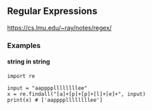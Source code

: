 ## Regular Expressions

https://cs.lmu.edu/~ray/notes/regex/

### Examples
#### string in string

```
import re

input = "aappppllllllllee"
x = re.findall("[a]+[p]+[p]+[l]+[e]+", input)
print(x) # ['aappppllllllllee']
```